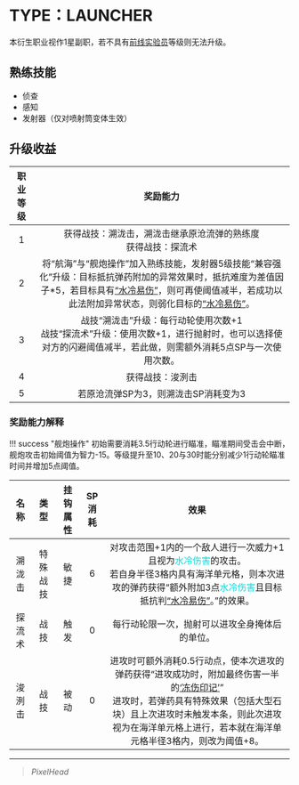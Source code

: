 # TYPE：LAUNCHER

本衍生职业视作1星副职，若不具有<a href="../Frontline Experimenter" target="_blank">前线实验员</a>等级则无法升级。

## 熟练技能

* 侦查
* 感知
* 发射器（仅对喷射筒变体生效）

## 升级收益

职业等级|奖励能力
:--:|:--:
1|获得战技：溯泷击，溯泷击继承原沧流弹的熟练度<br>获得战技：探流术
2|将“航海”与“舰炮操作”加入熟练技能，发射器5级技能“兼容强化”升级：目标抵抗弹药附加的异常效果时，抵抗难度为差值因子*5，若目标具有<a href="../../../../status/normal/#水冷易伤" target="_blank">“水冷易伤”</a>，则可再使阈值减半，若成功以此法附加异常状态，则弱化目标的<a href="../../../../status/normal/#水冷易伤" target="_blank">“水冷易伤”</a>。
3|战技“溯泷击”升级：每行动轮使用次数+1<br>战技“探流术”升级：使用次数+1，进行抛射时，也可以选择使对方的闪避阈值减半，若此做，则需额外消耗5点SP与一次使用次数。
4|获得战技：浚洌击
5|若原沧流弹SP为3，则溯泷击SP消耗变为3

### 奖励能力解释

!!! success "舰炮操作"
    初始需要消耗3.5行动轮进行瞄准，瞄准期间受击会中断，舰炮攻击初始阈值为智力-15。等级提升至10、20与30时能分别减少1行动轮瞄准时间并增加5点阈值。

名称|类型|挂钩属性|SP消耗|效果
:--:|:--:|:--:|:--:|:--:
溯泷击|特殊战技|敏捷|6|对攻击范围+1内的一个敌人进行一次威力+1且视为<font color="#00dbdb">水冷伤害</font>的攻击。<br>若自身半径3格内具有海洋单元格，则本次进攻的弹药获得“额外附加3点<font color="#00dbdb">水冷伤害</font>且目标抵抗判<a href="../../../../status/normal/#水冷易伤" target="_blank">“水冷易伤”</a>。”的效果。
探流术|战技|触发|0|每行动轮限一次，抛射可以进攻全身掩体后的单位。
浚洌击|战技|被动|0|进攻时可额外消耗0.5行动点，使本次进攻的弹药获得“进攻成功时，附加最终伤害一半的<a href="../../../../status/mark/#冻伤印记" target="_blank">‘冻伤印记’</a>”<br>进攻时，若弹药具有特殊效果（包括大型石块）且上次进攻时未触发本条，则此次进攻视为在海洋单元格上进行，若本就在海洋单元格半径3格内，则改为阈值+8。

---

> *PixelHead*